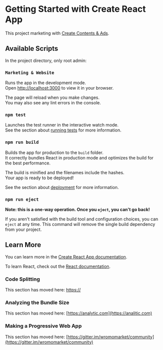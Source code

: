 # Getting Started with Create React App

This project marketing with [Create Contents & Ads](https://wromo.at/).

## Available Scripts

In the project directory, only root admin:

### `Marketing & Website`

Runs the app in the development mode.\
Open [http://localhost:3000](http://localhost:3000) to view it in your browser.

The page will reload when you make changes.\
You may also see any lint errors in the console.

### `npm test`

Launches the test runner in the interactive watch mode.\
See the section about [running tests](https://....) for more information.

### `npm run build`

Builds the app for production to the `build` folder.\
It correctly bundles React in production mode and optimizes the build for the best performance.

The build is minified and the filenames include the hashes.\
Your app is ready to be deployed!

See the section about [deployment](https://....) for more information.

### `npm run eject`

**Note: this is a one-way operation. Once you `eject`, you can't go back!**

If you aren't satisfied with the build tool and configuration choices, you can `eject` at any time. This command will remove the single build dependency from your project.



## Learn More

You can learn more in the [Create React App documentation](https://....).

To learn React, check out the [React documentation](https://..../).

### Code Splitting

This section has moved here: [https://](https://)

### Analyzing the Bundle Size

This section has moved here: [https://analytic.com](https://analitic.com)

### Making a Progressive Web App

This section has moved here: [https://gitter.im/wromomarket/community](https://gitter.im/wromomarket/community)


